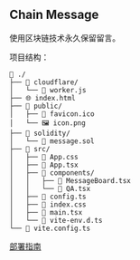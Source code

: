 ## Chain Message

使用区块链技术永久保留留言。

项目结构：

```text
📁 ./
├── 📁 cloudflare/
│   └── 📜 worker.js
├── 🌐 index.html
├── 📁 public/
│   ├── 📄 favicon.ico
│   └── 🖼️ icon.png
├── 📁 solidity/
│   └── 📄 message.sol
├── 📁 src/
│   ├── 🎨 App.css
│   ├── 📜 App.tsx
│   ├── 📁 components/
│   │   ├── 📜 MessageBoard.tsx
│   │   └── 📜 QA.tsx
│   ├── 📜 config.ts
│   ├── 🎨 index.css
│   ├── 📜 main.tsx
│   └── 📜 vite-env.d.ts
└── 📜 vite.config.ts
```

[部署指南](/DEPLOY_GUIDE.md)
